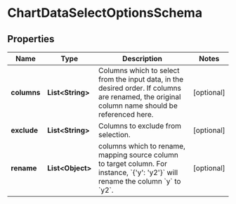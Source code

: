 # ChartDataSelectOptionsSchema

## Properties
Name | Type | Description | Notes
------------ | ------------- | ------------- | -------------
**columns** | **List&lt;String&gt;** | Columns which to select from the input data, in the desired order. If columns are renamed, the original column name should be referenced here. |  [optional]
**exclude** | **List&lt;String&gt;** | Columns to exclude from selection. |  [optional]
**rename** | **List&lt;Object&gt;** | columns which to rename, mapping source column to target column. For instance, &#x60;{&#x27;y&#x27;: &#x27;y2&#x27;}&#x60; will rename the column &#x60;y&#x60; to &#x60;y2&#x60;. |  [optional]
